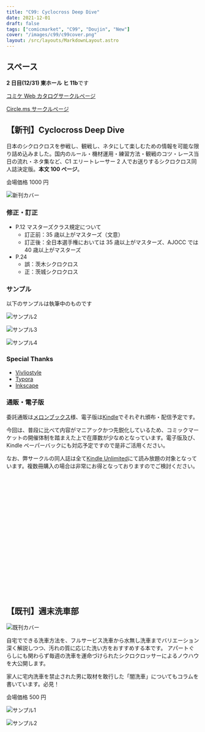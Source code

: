 ```yaml
---
title: "C99: Cyclocross Deep Dive"
date: 2021-12-01
draft: false
tags: ["comicmarket", "C99", "Doujin", "New"]
cover: "/images/c99/c99cover.png"
layout: /src/layouts/MarkdownLayout.astro
---
```


## スペース

**2 日目(12/31) 東ホール ヒ 11b**です

[コミケ Web カタログサークルページ](https://webcatalog.circle.ms/Perma/Circle/10349446/)

[Circle.ms サークルページ](https://portal.circle.ms/Circle/Index/10349446)

## 【新刊】Cyclocross Deep Dive

日本のシクロクロスを参戦し、観戦し、ネタにして楽しむための情報を可能な限り詰め込みました。国内のルール・機材運用・練習方法・観戦のコツ・レース当日の流れ・ネタ集など、C1 エリートレーサー 2 人でお送りするシクロクロス同人誌決定版。**本文 100 ページ**。

会場価格 1000 円

![新刊カバー](/images/c99/c99cover.png)

### 修正・訂正

- P.12 マスターズクラス規定について
  - 訂正前：35 歳以上がマスターズ（文意）
  - 訂正後：全日本選手権においては 35 歳以上がマスターズ、AJOCC では 40 歳以上がマスターズ
- P.24
  - 誤：茨木シクロクロス
  - 正：茨城シクロクロス

### サンプル

以下のサンプルは執筆中のものです

![サンプル2](/images/c99/c99sample2.jpg)

![サンプル3](/images/c99/c99sample3.jpg)

![サンプル4](/images/c99/c99sample4.jpg)

### Special Thanks

- [Vivliostyle](https://vivliostyle.org/)
- [Typora](https://typora.io/)
- [Inkscape](https://inkscape.org/)

### 通販・電子版

委託通販は[メロンブックス](https://www.melonbooks.co.jp/detail/detail.php?product_id=1163552)様、電子版は[Kindle](https://amzn.to/3I9zj6l)でそれぞれ頒布・配信予定です。

今回は、普段に比べて内容がマニアックかつ先鋭化しているため、コミックマーケットの開催体制を踏まえた上で在庫数が少なめとなっています。電子版及び、Kindle ペーパーバックにも対応予定ですので是非ご活用ください。

なお、弊サークルの同人誌は全て[Kindle Unlimited](https://amzn.to/3GsXhaT)にて読み放題の対象となっています。複数冊購入の場合は非常にお得となっておりますのでご検討ください。

<div class="iframely-embed">
  <div class="iframely-responsive" style="height: 170px; padding-bottom: 0;">
    <a
      href="https://www.melonbooks.co.jp/detail/detail.php?product_id=1163552"
      data-iframely-url="//cdn.iframe.ly/eijSAfP"
    ></a>
  </div>
</div>

<div class="iframely-embed">
  <div class="iframely-responsive" style="height: 140px; padding-bottom: 0;">
    <a
      href="https://www.amazon.co.jp/dp/B09NWBGVJD"
      data-iframely-url="//cdn.iframe.ly/tabMxQV?card=small"
    ></a>
  </div>
</div>

## 【既刊】週末洗車部

![既刊カバー](/images/c97/c97cover.jpg)

自宅でできる洗車方法を、フルサービス洗車から水無し洗車までバリエーション深く解説しつつ、汚れの質に応じた洗い方をおすすめする本です。
アパートぐらしにも関わらず毎週の洗車を運命づけられたシクロクロッサーによるノウハウを大公開します。

家人に宅内洗車を禁止された男に取材を敢行した「闇洗車」についてもコラムを書いています。必見！

会場価格 500 円

![サンプル1](/images/c97/c97sample1.jpg)

![サンプル2](/images/c97/c97sample2.jpg)

<div class="iframely-embed">
  <div class="iframely-responsive" style="height: 170px; padding-bottom: 0;">
    <a
      href="https://www.melonbooks.co.jp/detail/detail.php?product_id=595340"
      data-iframely-url="//cdn.iframe.ly/tzN1qTA"
    ></a>
  </div>
</div>

<div class="iframely-embed">
  <div class="iframely-responsive" style="height: 140px; padding-bottom: 0;">
    <a
      href="https://amzn.to/38qJYqq"
      data-iframely-url="//cdn.iframe.ly/JSNdCGn?iframe=card-small"
    ></a>
  </div>
</div>
